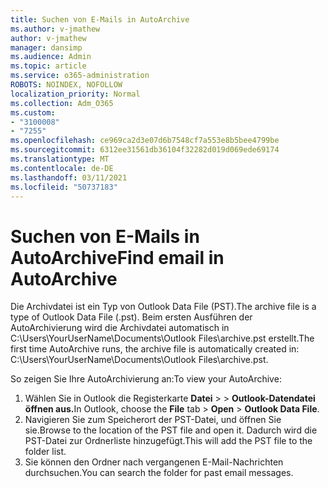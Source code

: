 ```yaml
---
title: Suchen von E-Mails in AutoArchive
ms.author: v-jmathew
author: v-jmathew
manager: dansimp
ms.audience: Admin
ms.topic: article
ms.service: o365-administration
ROBOTS: NOINDEX, NOFOLLOW
localization_priority: Normal
ms.collection: Adm_O365
ms.custom:
- "3100008"
- "7255"
ms.openlocfilehash: ce969ca2d3e07d6b7548cf7a553e8b5bee4799be
ms.sourcegitcommit: 6312ee31561db36104f32282d019d069ede69174
ms.translationtype: MT
ms.contentlocale: de-DE
ms.lasthandoff: 03/11/2021
ms.locfileid: "50737183"
---
```

# <a name="find-email-in-autoarchive"></a><span data-ttu-id="dcfb4-102">Suchen von E-Mails in AutoArchive</span><span class="sxs-lookup"><span data-stu-id="dcfb4-102">Find email in AutoArchive</span></span>

<span data-ttu-id="dcfb4-103">Die Archivdatei ist ein Typ von Outlook Data File (PST).</span><span class="sxs-lookup"><span data-stu-id="dcfb4-103">The archive file is a type of Outlook Data File (.pst).</span></span> <span data-ttu-id="dcfb4-104">Beim ersten Ausführen der AutoArchivierung wird die Archivdatei automatisch in C:\Users\YourUserName\Documents\Outlook Files\archive.pst erstellt.</span><span class="sxs-lookup"><span data-stu-id="dcfb4-104">The first time AutoArchive runs, the archive file is automatically created in: C:\Users\YourUserName\Documents\Outlook Files\archive.pst.</span></span>

<span data-ttu-id="dcfb4-105">So zeigen Sie Ihre AutoArchivierung an:</span><span class="sxs-lookup"><span data-stu-id="dcfb4-105">To view your AutoArchive:</span></span>

1. <span data-ttu-id="dcfb4-106">Wählen Sie in Outlook die Registerkarte **Datei** >   >  **Outlook-Datendatei öffnen aus.**</span><span class="sxs-lookup"><span data-stu-id="dcfb4-106">In Outlook, choose the **File** tab > **Open** > **Outlook Data File**.</span></span>
2. <span data-ttu-id="dcfb4-107">Navigieren Sie zum Speicherort der PST-Datei, und öffnen Sie sie.</span><span class="sxs-lookup"><span data-stu-id="dcfb4-107">Browse to the location of the PST file and open it.</span></span> <span data-ttu-id="dcfb4-108">Dadurch wird die PST-Datei zur Ordnerliste hinzugefügt.</span><span class="sxs-lookup"><span data-stu-id="dcfb4-108">This will add the PST file to the folder list.</span></span>
3. <span data-ttu-id="dcfb4-109">Sie können den Ordner nach vergangenen E-Mail-Nachrichten durchsuchen.</span><span class="sxs-lookup"><span data-stu-id="dcfb4-109">You can search the folder for past email messages.</span></span>
